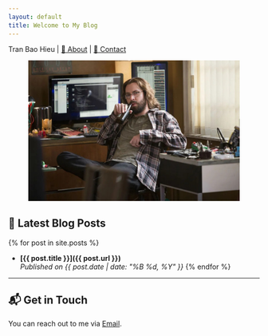```yaml
---
layout: default
title: Welcome to My Blog
---
```


Tran Bao Hieu | [👤 About](/about) | [📩 Contact](/contact)

<figure style="text-align: right;">
  <img src="/assets/images/logo.png" alt="Logo" class="logo">
</figure>

## 📢 Latest Blog Posts

{% for post in site.posts %}
- **[{{ post.title }}]({{ post.url }})**  
  _Published on {{ post.date | date: "%B %d, %Y" }}_
{% endfor %}

---

## 📬 Get in Touch
You can reach out to me via [Email](hieubkls98@gmail.com).


